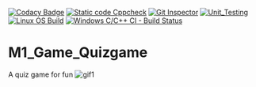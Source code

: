 [![Codacy Badge](https://app.codacy.com/project/badge/Grade/0f9bb7893f954250b48bf2b80543ee29)](https://www.codacy.com/gh/sukh-01/M1_Game_Quizgame/dashboard?utm_source=github.com&amp;utm_medium=referral&amp;utm_content=sukh-01/M1_Game_Quizgame&amp;utm_campaign=Badge_Grade)
[![Static code Cppcheck](https://github.com/sukh-01/M1_Game_Quizgame/actions/workflows/cppcheck.yml/badge.svg)](https://github.com/sukh-01/M1_Game_Quizgame/actions/workflows/cppcheck.yml)
[![Git Inspector](https://github.com/sukh-01/M1_Game_Quizgame/actions/workflows/main.yml/badge.svg)](https://github.com/sukh-01/M1_Game_Quizgame/actions/workflows/main.yml)
[![Unit_Testing](https://github.com/sukh-01/M1_Game_Quizgame/actions/workflows/unit_Testing.yml/badge.svg)](https://github.com/sukh-01/M1_Game_Quizgame/actions/workflows/unit_Testing.yml)
[![Linux OS Build](https://github.com/sukh-01/M1_Game_Quizgame/actions/workflows/linux.yml/badge.svg)](https://github.com/sukh-01/M1_Game_Quizgame/actions/workflows/linux.yml)
[![Windows C/C++ CI - Build Status](https://github.com/sukh-01/M1_Game_Quizgame/actions/workflows/buildwindows.yml/badge.svg)](https://github.com/sukh-01/M1_Game_Quizgame/actions/workflows/buildwindows.yml) 

# M1_Game_Quizgame
A quiz game for fun
![gif1](https://user-images.githubusercontent.com/77190311/143394635-a16fde70-b403-4c73-a248-4ecac879ac2b.gif)
